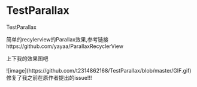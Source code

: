 # TestParallax
TestParallax
<p>
简单的recylerview的Parallax效果,参考链接https://github.com/yayaa/ParallaxRecyclerView
</p>
<p>
上下我的效果图吧
</p>
![image](https://github.com/t2314862168/TestParallax/blob/master/GIF.gif)
修复了我之前在原作者提出的issue!!!
